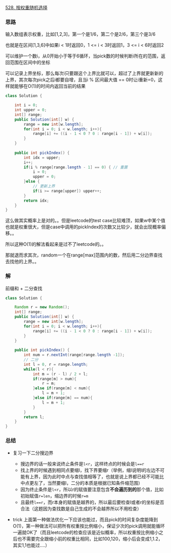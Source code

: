 [528. 按权重随机选择](https://leetcode.cn/problems/random-pick-with-weight/)

### 思路

输入数组表示权重，比如[1,2,3]，第一个是1/6，第二个是2/6，第三个是3/6

也就是在区间[1,3,6]中如果i < 1时返回0，1 <= i < 3时返回1，3 <= i < 6时返回2

可以维护一个数i，从0开始小于等于6循环，当pick数的时候判断i所在的范围，返回范围在区间中的坐标

可以记录上界坐标，那么每次i只要跟这个上界比就可以，超过了上界就更新新的上界，其次每次pick之后i都要自增，且当i % 区间最大值 == 0时让i重新=0，这样就能够在O(1)的时间内返回当前的结果


```java
class Solution {

    int i = 0;
    int upper = 0;
    int[] range;
    public Solution(int[] w) {
        range = new int[w.length];
        for(int i = 0; i < w.length; i++){
            range[i] += ((i - 1 < 0 ? 0 : range[i - 1]) + w[i]);
        }
    }
    
    public int pickIndex() {
        int idx = upper;
        i++;
        if(i % range[range.length - 1] == 0) { // 重置
            i = 0;
            upper = 0;
        }else {
            // 更新上界
            if(i >= range[upper]) upper++;
        }
        return idx;
    }
}
```

这么做其实概率上是对的。。但是leetcode的test case比较难顶，如果w中某个值也就是权重很大，但是case中调用的pickIndex的次数又比较少，就会出现概率偏移。。

所以这种O(1)的解法看起来是过不了leetcode的。。

那就退而求其次，random一个在range[max]范围内的数，然后用二分边界查找去找他的上界。。

### 解

前缀和 + 二分查找

```java
class Solution {

    Random r = new Random();
    int[] range;
    public Solution(int[] w) {
        range = new int[w.length];
        for(int i = 0; i < w.length; i++){
            range[i] += ((i - 1 < 0 ? 0 : range[i - 1]) + w[i]);
        }
    }
    
    public int pickIndex() {
        int num = r.nextInt(range[range.length -1]);
        // 二分
        int l = 0, r = range.length;
        while(l < r){
            int m = (r - l) / 2 + l;
            if(range[m] > num){
                r = m;
            }else if(range[m] < num){
                l = m + 1;
            }else if(range[m] == num){
                l = m + 1;
            }
        }
        return l;
    }
}
```

### 总结
- 复习一下二分搜边界
    - 搜边界的话一般来说终止条件是`l<r`，这样终点的时候会是`l==r`
    - 找上界的时候遇到相同点要缩l，找下界要缩r（举例，缩l说明l的左边不可能有上界，因为此时中点与查找值相等了，也就是说上界都已经不可能比中点更左了，当然要缩l，二分的本质是根据已知条件缩范围）
    - 因为终止条件是`l<r`，所以r的赋值要注意包含**不会遍历到的**那个值，比如初始赋值`r=len`，缩边界的时候`r=m`
    - 且最终`l==r`，而r本身的赋值是越界的，所以最后要检查l或者r的坐标是否合法（这题因为查找数是自己生成的不会越界所以不用检查）

- trick
上面第一种做法优化一下应该也能过，而且pick的时间复杂度能降到O(1)，第一种做法可以把所有权重按比例缩小，保证少次的pick调用就能循环一遍就OK了（而且leetcode的检查应该是近似概率，所以权重按比例缩小之后也不需要完全跟缩小前的权重比相同，比如100,120，缩小后会变成1,1.2，其实1,1也能过....）